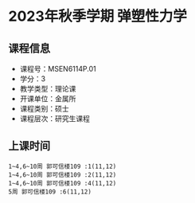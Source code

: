 # 2023年秋季学期 弹塑性力学 






## 课程信息

- 课程号：MSEN6114P.01
- 学分：3
- 教学类型：理论课
- 开课单位：金属所
- 课程类别：硕士
- 课程层次：研究生课程

## 上课时间

```
1~4,6~10周 郭可信楼109 :1(11,12)
1~4,6~10周 郭可信楼109 :2(11,12)
1~4,6~10周 郭可信楼109 :4(11,12)
5周 郭可信楼109 :6(11,12)
```

